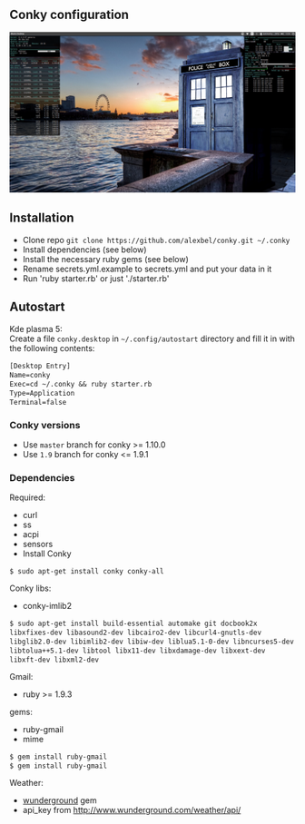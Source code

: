 ## Conky configuration
<img src='1920x1080.png' width='900px'>

## Installation
- Clone repo `git clone https://github.com/alexbel/conky.git ~/.conky`
- Install dependencies (see below)
- Install the necessary ruby gems (see below)
- Rename secrets.yml.example to secrets.yml and put your data in it
- Run 'ruby starter.rb' or just './starter.rb'

## Autostart
Kde plasma 5:  
Create a file `conky.desktop` in `~/.config/autostart` directory and fill it in with the following contents:  
```
[Desktop Entry]
Name=conky
Exec=cd ~/.conky && ruby starter.rb
Type=Application
Terminal=false
```

### Conky versions
- Use `master` branch for conky >= 1.10.0
- Use `1.9` branch for conky <= 1.9.1

### Dependencies
Required:  
  - curl
  - ss
  - acpi
  - sensors
  - Install Conky 
  
```
$ sudo apt-get install conky conky-all
```

Conky libs:  
  - conky-imlib2
```
$ sudo apt-get install build-essential automake git docbook2x libxfixes-dev libasound2-dev libcairo2-dev libcurl4-gnutls-dev libglib2.0-dev libimlib2-dev libiw-dev liblua5.1-0-dev libncurses5-dev libtolua++5.1-dev libtool libx11-dev libxdamage-dev libxext-dev libxft-dev libxml2-dev 
```
Gmail:  
  - ruby >= 1.9.3

  gems:  
  - ruby-gmail
  - mime
```
$ gem install ruby-gmail
$ gem install ruby-gmail
```

Weather:  
  - [wunderground](https://github.com/wnadeau/wunderground) gem
  - api_key from http://www.wunderground.com/weather/api/
